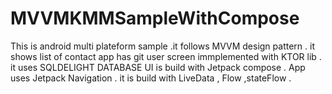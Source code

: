 # MVVMKMMSampleWithCompose
This is android multi plateform sample .it follows MVVM design pattern . 
it shows list of contact 
app has git user screen immplemented with KTOR lib .
it uses SQLDELIGHT DATABASE
UI is build with Jetpack compose .
App uses Jetpack Navigation .
it is build with  LiveData , Flow ,stateFlow .
